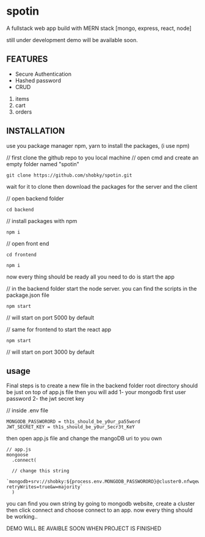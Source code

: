 # spotin
A fullstack web app build with MERN stack [mongo, express, react, node]

still under development demo will be available soon. 

## FEATURES 
* Secure Authentication
* Hashed password
* CRUD 
1. items
2. cart
3. orders

## INSTALLATION 
 use you package manager npm, yarn to install the packages, (i use npm)
 
// first clone the github repo to you local machine
// open cmd and create an empty folder named "spotin"
```
git clone https://github.com/shobky/spotin.git
```
wait for it to clone then download the packages for the server and the client 

// open backend folder

```
cd backend
```

// install packages with npm 
```
npm i
```

// open front end 
```
cd frontend 
```
```
npm i 
```
now every thing should be ready all you need to do is start the app 

// in the backend folder start the node server. you can find the scripts in the package.json file
```
npm start
```
// will start on port 5000 by default


// same for frontend to start the react app
```
npm start
```
// will start on port 3000 by default

## usage
Final steps is to create a new file in the backend folder root directory should be just on top of app.js file
then you will add 
1- your mongodb first user password
2- the jwt secret key 

// inside .env file
```
MONGODB_PASSWORORD = th1s_should_be_y0ur_pa55word
JWT_SECRET_KEY = th1s_should_be_y0ur_Secr3t_KeY
```

then open app.js file and change the mangoDB uri to you own 
```
// app.js
mongoose
  .connect(
  
  // change this string
    `mongodb+srv://shobky:${process.env.MONGODB_PASSWORORD}@cluster0.nfwqewl.mongodb.net/?retryWrites=true&w=majority`
  )
```
you can find you own string by going to mongodb website, create a cluster then click connect and choose connect to an app.
now every thing should be working.. 

DEMO WILL BE AVAIBLE SOON WHEN PROJECT IS FINISHED
